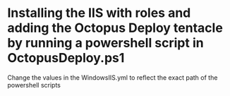 # Installing the IIS with roles and adding the Octopus Deploy tentacle by running a powershell script in OctopusDeploy.ps1

Change the values in the WindowsIIS.yml to reflect the exact path of the powershell scripts

